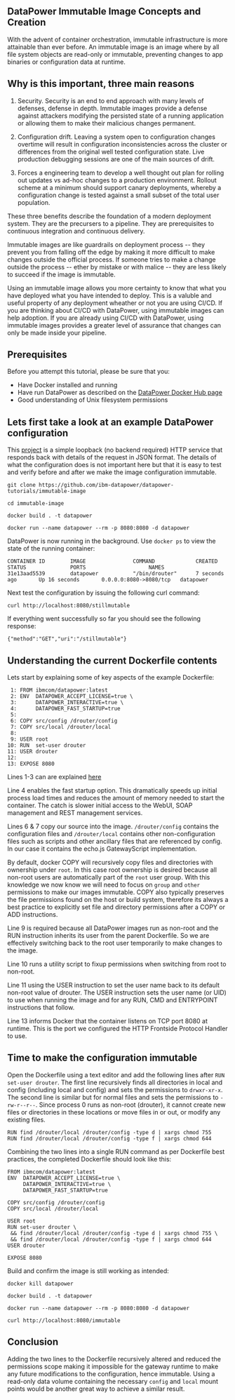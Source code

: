 ## DataPower Immutable Image Concepts and Creation

With the advent of container orchestration, immutable infrastructure is more attainable than ever before. An immutable image is an image where by all file system objects are read-only or immutable, preventing changes to app binaries or configuration data at runtime.

## Why is this important, three main reasons

1) Security. Security is an end to end approach with many levels of defenses, defense in depth. Immutable images provide a defense against attackers modifying the persisted state of a running application or allowing them to make their malicious changes permanent.

2) Configuration drift. Leaving a system open to configuration changes overtime will result in configuration inconsistencies across the cluster or differences from the original well tested configuration state. Live production debugging sessions are one of the main sources of drift.

3) Forces a engineering team to develop a well thought out plan for rolling out updates vs ad-hoc changes to a production environment. Rollout scheme at a minimum should support canary deployments, whereby a configuration change is tested against a small subset of the total user population.

These three benefits describe the foundation of a modern deployment system. They are the precursers to a pipeline. They are prerequisites to continuous integration and continuous delivery. 

Immutable images are like guardrails on deployment process -- they prevent you from falling off the edge by making it more difficult to make changes outside the official process. If someone tries to make a change outside the process -- ether by mistake or with malice -- they are less likely to succeed if the image is immutable. 

Using an immutable image allows you more certainty to know that what you have deployed what you have intended to deploy. This is a valuble and useful property of any deployment wheather or not you are using CI/CD. If you are thinking about CI/CD with DataPower, using immutable images can help adoption. If you are already using CI/CD with DataPower, using immutable images provides a greater level of assurance that changes can only be made inside your pipeline.

## Prerequisites

Before you attempt this tutorial, please be sure that you:

- Have Docker installed and running
- Have run DataPower as described on the [DataPower Docker Hub page](https://hub.docker.com/r/ibmcom/datapower/)
- Good understanding of Unix filesystem permissions

## Lets first take a look at an example DataPower configuration

This [project](https://github.com/ibm-datapower/datapower-tutorials/immutable-image) is a simple loopback (no backend required) HTTP service that responds back with details of the request in JSON format. The details of what the configuration does is not important here but that it is easy to test and verify before and after we make the image configuration immutable.

```
git clone https://github.com/ibm-datapower/datapower-tutorials/immutable-image

cd immutable-image

docker build . -t datapower

docker run --name datapower --rm -p 8080:8080 -d datapower
```

DataPower is now running in the background. Use `docker ps` to view the state of the running container:
```
CONTAINER ID        IMAGE               COMMAND             CREATED             STATUS              PORTS                    NAMES
31e13aad5539        datapower           "/bin/drouter"      7 seconds ago       Up 16 seconds       0.0.0.0:8080->8080/tcp   datapower
```

Next test the configuration by issuing the following curl command:
```
curl http://localhost:8080/stillmutable
```

If everything went successfully so far you should see the following response:
```
{"method":"GET","uri":"/stillmutable"}
```

## Understanding the current Dockerfile contents

Lets start by explaining some of key aspects of the example Dockerfile:

```
 1: FROM ibmcom/datapower:latest
 2: ENV  DATAPOWER_ACCEPT_LICENSE=true \
 3:      DATAPOWER_INTERACTIVE=true \
 4:      DATAPOWER_FAST_STARTUP=true
 5:
 6: COPY src/config /drouter/config
 7: COPY src/local /drouter/local
 8:
 9: USER root
10: RUN  set-user drouter
11: USER drouter
12:
13: EXPOSE 8080
```

Lines 1-3 can are explained [here](https://www.ibm.com/support/knowledgecenter/en/SS9H2Y_7.6.0/com.ibm.dp.doc/virtual_fordocker.html)

Line 4 enables the fast startup option. This dramatically speeds up initial process load times and reduces the amount of memory needed to start the container. The catch is slower initial access to the WebUI, SOAP management and REST management services.

Lines 6 & 7 copy our source into the image. `/drouter/config` contains the configuration files and `/drouter/local` contains other non-configuration files such as scripts and other ancillary files that are referenced by config. In our case it contains the echo.js GatewayScript implementation.

By default, docker COPY will recursively copy files and directories with ownership under `root`. In this case root ownership is desired because all non-root users are automatically part of the `root` user group. With this knowledge we now know we will need to focus on `group` and `other` permissions to make our images immutable. COPY also typically preserves the file permissions found on the host or build system, therefore its always a best practice to explicitly set file and directory permissions after a COPY or ADD instructions.

Line 9 is required because all DataPower images run as non-root and the RUN instruction inherits its user from the parent Dockerfile. So we are effectively switching back to the root user temporarily to make changes to the image.

Line 10 runs a utility script to fixup permissions when switching from root to non-root.

Line 11 using the USER instruction to set the user name back to its default non-root value of drouter. The USER instruction sets the user name (or UID) to use when running the image and for any RUN, CMD and ENTRYPOINT instructions that follow.

Line 13 informs Docker that the container listens on TCP port 8080 at runtime. This is the port we configured the HTTP Frontside Protocol Handler to use.

## Time to make the configuration immutable

Open the Dockerfile using a text editor and add the following lines after `RUN set-user drouter`. The first line recursively finds all directories in local and config (including local and config) and sets the permissions to `drwxr-xr-x`. The second line is similar but for normal files and sets the permissions to `-rw-r--r--`. Since process 0 runs as non-root (drouter), it cannot create new files or directories in these locations or move files in or out, or modify any existing files.

```
RUN find /drouter/local /drouter/config -type d | xargs chmod 755
RUN find /drouter/local /drouter/config -type f | xargs chmod 644
```

Combining the two lines into a single RUN command as per Dockerfile best practices, the completed Dockerfile should look like this:

```
FROM ibmcom/datapower:latest
ENV  DATAPOWER_ACCEPT_LICENSE=true \
     DATAPOWER_INTERACTIVE=true \
     DATAPOWER_FAST_STARTUP=true

COPY src/config /drouter/config
COPY src/local /drouter/local

USER root
RUN set-user drouter \
 && find /drouter/local /drouter/config -type d | xargs chmod 755 \
 && find /drouter/local /drouter/config -type f | xargs chmod 644
USER drouter

EXPOSE 8080
```

Build and confirm the image is still working as intended:

```
docker kill datapower

docker build . -t datapower

docker run --name datapower --rm -p 8080:8080 -d datapower

curl http://localhost:8080/immutable
```

## Conclusion

Adding the two lines to the Dockerfile recursively altered and reduced the permissions scope making it impossible for the gateway runtime to make any future modifications to the configuration, hence immutable. Using a read-only data volume containing the necessary `config` and `local` mount points would be another great way to achieve a similar result.
